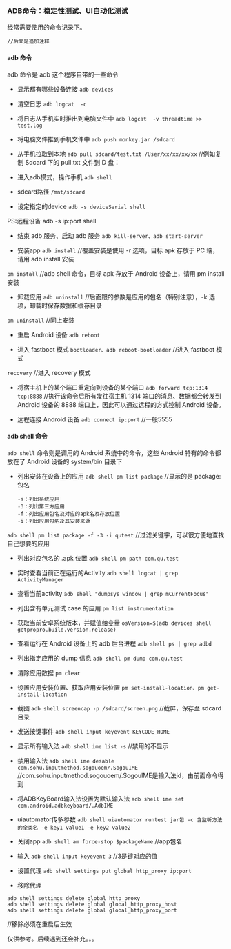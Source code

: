 ### ADB命令：稳定性测试、UI自动化测试

经常需要使用的命令记录下。

```//后面是追加注释```


#### adb 命令

adb 命令是 adb 这个程序自带的一些命令


* 显示都有哪些设备连接
```adb devices```

* 清空日志
```adb logcat  -c```

* 将日志从手机实时推出到电脑文件中
```adb logcat  -v threadtime >> test.log```

* 将电脑文件推到手机文件中
```adb push monkey.jar /sdcard```

* 从手机拉取到本地
```adb pull sdcard/test.txt /User/xx/xx/xx/xx``` //例如复制 Sdcard 下的 pull.txt 文件到 D 盘：

* 进入adb模式，操作手机
```adb shell```

* sdcard路径
`````/mnt/sdcard`````

* 设定指定的device
```adb -s deviceSerial shell```

PS:远程设备 adb -s ip:port shell

*  结束 adb 服务、启动 adb 服务
```adb kill-server、adb start-server```

* 安装app
```adb install``` //覆盖安装是使用 -r 选项，目标 apk 存放于 PC 端，请用 adb install 安装

```pm install``` //adb shell 命令，目标 apk 存放于 Android 设备上，请用 pm install 安装

* 卸载应用
```adb uninstall``` //后面跟的参数是应用的包名（特别注意），-k 选项，卸载时保存数据和缓存目录

```pm uninstall``` //同上安装

* 重启 Android 设备
```adb reboot```

* 进入 fastboot 模式
```bootloader、adb reboot-bootloader``` //进入 fastboot 模式

```recovery``` //进入 recovery 模式

* 将宿主机上的某个端口重定向到设备的某个端口
```adb forward tcp:1314 tcp:8888``` //执行该命令后所有发往宿主机 1314 端口的消息、数据都会转发到 Android 设备的 8888 端口上，因此可以通过远程的方式控制 Android 设备。
                                
* 远程连接 Android 设备
```adb connect ip:port``` //一般5555


#### adb shell 命令

```adb shell``` 命令则是调用的 Android 系统中的命令，这些 Android 特有的命令都放在了 Android 设备的 system/bin 目录下


*  列出安装在设备上的应用
```adb shell pm list package``` //显示的是 package:包名
    
    ```
    -s：列出系统应用
    -3：列出第三方应用
    -f：列出应用包名及对应的apk名及存放位置
    -i：列出应用包名及其安装来源
    ```
    
```adb shell pm list package -f -3 -i qutest``` //过滤关键字，可以很方便地查找自己想要的应用

* 列出对应包名的 .apk 位置
```adb shell pm path com.qu.test```

* 实时查看当前正在运行的Activity
```adb shell logcat | grep ActivityManager```

* 查看当前activity
```adb shell "dumpsys window | grep mCurrentFocus"```

* 列出含有单元测试 case 的应用
```pm list instrumentation```

* 获取当前安卓系统版本，并赋值给变量
```osVersion=$(adb devices shell getpropro.build.version.release)```

* 查看运行在 Android 设备上的 adb 后台进程
```adb shell ps | grep adbd```

* 列出指定应用的 dump 信息
```adb shell pm dump com.qu.test```

* 清除应用数据
```pm clear```

* 设置应用安装位置、获取应用安装位置
```pm set-install-location、pm get-install-location```

* 截图
```adb shell screencap -p /sdcard/screen.png``` //截屏，保存至 sdcard 目录
                                            
* 发送按键事件
```adb shell input keyevent KEYCODE_HOME```

* 显示所有输入法
```adb shell ime list -s``` //禁用的不显示

* 禁用输入法
```adb shell ime desable com.sohu.inputmethod.sogouoem/.SogouIME``` //com.sohu.inputmethod.sogouoem/.SogouIME是输入法id，由前面命令得到

* 将ADBKeyBoard输入法设置为默认输入法
```adb shell ime set com.android.adbkeyboard/.AdbIME```

* uiautomator传多参数
```adb shell uiautomator runtest jar包 -c 含监听方法的全类名 -e key1 value1 -e key2 value2```

* 关闭app
```adb shell am force-stop $packageName``` //app包名

* 输入
```adb shell input keyevent 3``` //3是键对应的值

* 设置代理
```adb shell settings put global http_proxy ip:port```

* 移除代理
```
adb shell settings delete global http_proxy
adb shell settings delete global global_http_proxy_host
adb shell settings delete global global_http_proxy_port 
```
//移除必须在重启后生效

仅供参考。后续遇到还会补充。。。
















